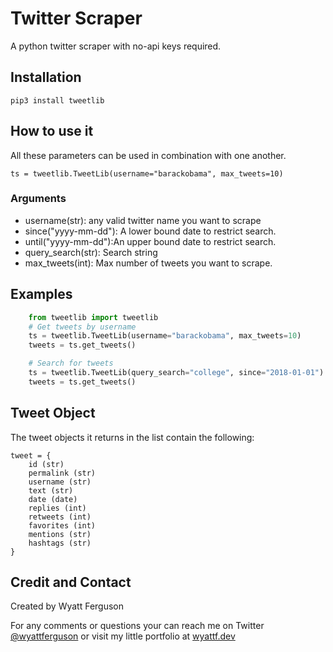 # Twitter Scraper
A python twitter scraper with no-api keys required.

## Installation 
    pip3 install tweetlib


## How to use it 
All these parameters can be used in combination with one another. 

    ts = tweetlib.TweetLib(username="barackobama", max_tweets=10)

### Arguments

- username(str): any valid twitter name you want to scrape
- since("yyyy-mm-dd"): A lower bound date to restrict search.
- until("yyyy-mm-dd"):An upper bound date to restrict search.
- query_search(str): Search string
- max_tweets(int): Max number of tweets you want to scrape.


## Examples

``` python
    from tweetlib import tweetlib
    # Get tweets by username
    ts = tweetlib.TweetLib(username="barackobama", max_tweets=10)
    tweets = ts.get_tweets()

    # Search for tweets
    ts = tweetlib.TweetLib(query_search="college", since="2018-01-01")
    tweets = ts.get_tweets()
```    


## Tweet Object
The tweet objects it returns in the list contain the following:

    tweet = {
        id (str)
        permalink (str)
        username (str)
        text (str)
        date (date)
        replies (int)
        retweets (int)
        favorites (int)
        mentions (str)
        hashtags (str)
    }



## Credit and Contact

Created by Wyatt Ferguson 

For any comments or questions your can reach me on Twitter [@wyattferguson](https://twitter.com/wyattferguson) or visit my little portfolio at [wyattf.dev](https://wyattf.dev)
